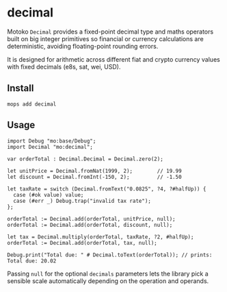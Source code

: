 # decimal

Motoko `Decimal` provides a fixed-point decimal type and maths operators built on big integer primitives so financial or currency calculations are deterministic, avoiding floating-point rounding errors.

It is designed for arithmetic across different fiat and crypto currency values with fixed decimals (e8s, sat, wei, USD).

## Install
```
mops add decimal
```

## Usage
```motoko
import Debug "mo:base/Debug";
import Decimal "mo:decimal";

var orderTotal : Decimal.Decimal = Decimal.zero(2);

let unitPrice = Decimal.fromNat(1999, 2);        // 19.99
let discount = Decimal.fromInt(-150, 2);         // -1.50

let taxRate = switch (Decimal.fromText("0.0825", ?4, ?#halfUp)) {
  case (#ok value) value;
  case (#err _) Debug.trap("invalid tax rate");
};

orderTotal := Decimal.add(orderTotal, unitPrice, null);
orderTotal := Decimal.add(orderTotal, discount, null);

let tax = Decimal.multiply(orderTotal, taxRate, ?2, #halfUp);
orderTotal := Decimal.add(orderTotal, tax, null);

Debug.print("Total due: " # Decimal.toText(orderTotal)); // prints: Total due: 20.02
```

Passing `null` for the optional `decimals` parameters lets the library pick a sensible scale automatically depending on the operation and operands.
